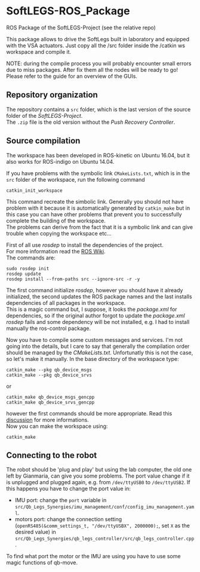 # SoftLEGS-ROS_Package
ROS Package of the SoftLEGS-Project (see the relative repo)

This package allows to drive the SoftLegs built in laboratory and equipped with the VSA actuators. Just copy all the /src folder inside the /catkin ws workspace and compile it.

NOTE: during the compile process you will probably encounter small errors due to miss packages. After fix them all the nodes will be ready
to go! Please refer to the guide for an overview of the GUIs.

## Repository organization

The repository contains a `src` folder, which is the last
version of the source folder of the *SoftLEGS-Project*.  
The `.zip` file is the old version without the *Push Recovery Controller*.

## Source compilation

The workspace has been developed in ROS-kinetic on Ubuntu 16.04, but it also works for ROS-indigo on Ubuntu 14.04.

If you have problems with the symbolic link `CMakeLists.txt`, which is in the 
`src` folder of the workspace, run the following command

    catkin_init_workspace

This command recreate the simbolic link. Generally you should not have problem 
with it because it is automatically generated by `catkin_make` but in this case
you can have other problems that prevent you to successfully complete the building 
of the workspace.  
The problems can derive from the fact that it is a symbolic link and can give 
trouble when copying the workspace etc...

First of all use *rosdep* to install the dependencies of the project.  
For more information read the [ROS Wiki](http://wiki.ros.org/rosdep).  
The commands are:

    sudo rosdep init
    rosdep update
    rosdep install --from-paths src --ignore-src -r -y

The first command initialize *rosdep*, however you should have it already initialized, the second updates the ROS package names and the last installs dependencies of all packages in the workspace.  
This is a magic command but, I suppose, it looks the *package.xml* for dependencies, so if the original author forgot to update the *package.xml* *rosdep* fails and some dependency will be not installed, e.g. I had to install manually the ros-control package.  
  
Now you have to compile some custom messages and services. I'm not going into the details, but I care to say that generally the compilation order should be managed by the *CMakeLists.txt*. Unfortunatly this is not the case, so let's make it manually. In the base directory of the workspace type:

    catkin_make --pkg qb_device_msgs
    catkin_make --pkg qb_device_srvs

or

    catkin_make qb_device_msgs_gencpp
    catkin_make qb_device_srvs_gencpp

however the first commands should be more appropriate.
Read this [discussion](https://answers.ros.org/question/52744/how-to-specify-dependencies-with-foo_msgs-catkin-packages/) for more informations.  
Now you can make the workspace using:

    catkin_make

## Connecting to the robot

The robot should be 'plug and play' but using the lab computer, the old one left by Gianmaria, can give you some problems. The port value change if it is unplugged and plugged again, e.g. from `/dev/ttyUSB0` to `/dev/ttyUSB2`. If this happens you have to change the port value in:

- IMU port: change the `port` variable in `src/Qb_Legs_Synergies/imu_management/conf/config_imu_management.yaml`.
- motors port: change the connection setting (`openRS485(&comm_settings_t, "/dev/ttyUSBX", 2000000);`, set `X` as the desired value) in `src/Qb_Legs_Synergies/qb_legs_controller/src/qb_legs_controller.cpp`.

To find what port the motor or the IMU are using you have to use some magic functions of qb-move.